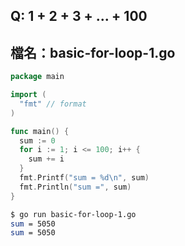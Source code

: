 ## Q: 1 + 2 + 3 + ... + 100

## 檔名：basic-for-loop-1.go 
```go
package main

import (
  "fmt" // format
)

func main() {
  sum := 0
  for i := 1; i <= 100; i++ {
    sum += i
  }
  fmt.Printf("sum = %d\n", sum)
  fmt.Println("sum =", sum)
}
```

```bash
$ go run basic-for-loop-1.go 
sum = 5050
sum = 5050
```
